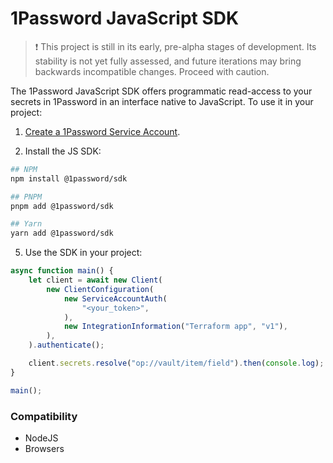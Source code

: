 # 1Password JavaScript SDK

> ❗ This project is still in its early, pre-alpha stages of development. Its stability is not yet fully assessed, and future iterations may bring backwards incompatible changes. Proceed with caution.

The 1Password JavaScript SDK offers programmatic read-access to your secrets in 1Password in an interface native to JavaScript. To use it in your project:

1. [Create a 1Password Service Account](https://developer.1password.com/docs/service-accounts/get-started/#create-a-service-account).

2. Install the JS SDK:

```bash
## NPM
npm install @1password/sdk

## PNPM
pnpm add @1password/sdk

## Yarn
yarn add @1password/sdk
```

5. Use the SDK in your project:

```js
async function main() {
    let client = await new Client(
        new ClientConfiguration(
            new ServiceAccountAuth(
                "<your_token>",
            ),
            new IntegrationInformation("Terraform app", "v1"),
        ),
    ).authenticate();

    client.secrets.resolve("op://vault/item/field").then(console.log);
}

main();
```

### Compatibility
- NodeJS
- Browsers

